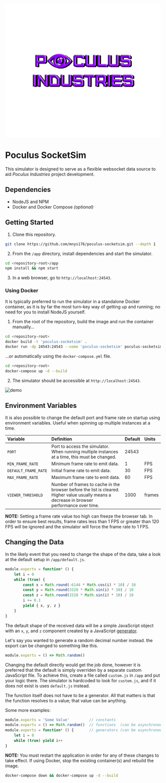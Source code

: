 <!-- logo -->
<div align="center"><img src="./.github/images/logo.png"></div>

# Poculus SocketSim

This simulator is designed to serve as a flexible websocket data source to aid *Poculus Industries* project development.


## Dependencies

* NodeJS and NPM
* Docker and Docker Compose *(optional)*

## Getting Started

1. Clone this repository.

```bash
git clone https://github.com/mnys176/poculus-socketsim.git --depth 1
```

2. From the `/app` directory, install dependencies and start the simulator.

```bash
cd <repository-root>/app
npm install && npm start
```

3. In a web browser, go to `http://localhost:24543`.

### Using Docker

It is typically preferred to run the simulator in a standalone Docker container, as it is by far the most turn-key way of getting up and running; no need for you to install NodeJS yourself.

1. From the root of the repository, build the image and run the container manually...

```bash
cd <repository-root>
docker build -t 'poculus-socketsim' .
docker run -dp 24543:24543 --name 'poculus-socketsim' poculus-socketsim
```

...or automatically using the `docker-compose.yml` file.

```bash
cd <repository-root>
docker-compose up -d --build
```

2. The simulator should be accessible at `http://localhost:24543`.

![demo](.github/images/demo.gif)

## Environment Variables

It is also possible to change the default port and frame rate on startup using environment variables. Useful when spinning up multiple instances at a time.

| Variable             | Definition                                                                                                                                   | Default | Units  |
|:---------------------|:---------------------------------------------------------------------------------------------------------------------------------------------|:--------|:-------|
| `PORT`               | Port to access the simulator. When running multiple instances at a time, this must be changed.                                               | 24543   |        |
| `MIN_FRAME_RATE`     | Minimum frame rate to emit data.                                                                                                             | 1       | FPS    |
| `DEFAULT_FRAME_RATE` | Initial frame rate to emit data.                                                                                                             | 30      | FPS    |
| `MAX_FRAME_RATE`     | Maximum frame rate to emit data.                                                                                                             | 60      | FPS    |
| `VIEWER_THRESHOLD`   | Number of frames to cache in the browser before the list is cleared. Higher value usually means a decrease in browser performance over time. | 1000    | frames |

**NOTE:** Setting a frame rate value too high can freeze the browser tab. In order to ensure best results, frame rates less than 1 FPS or greater than 120 FPS will be ignored and the simulator will force the frame rate to 1 FPS.

## Changing the Data

In the likely event that you need to change the shape of the data, take a look at the default setup in `/app/default.js`.

```javascript
module.exports = function* () {
    let i = 0
    while (true) {
        const x = Math.round(-6144 * Math.cos(i) * 10) / 10
        const y = Math.round(3328 * Math.sin(i) * 10) / 10
        const z = Math.round(3328 * Math.sin(i) * 10) / 10
        i += 0.1
        yield { x, y, z }
    }
}
```

The default shape of the received data will be a simple JavaScript object with an `x`, `y`, and `z` component created by a JavaScript [generator](https://developer.mozilla.org/en-US/docs/Web/JavaScript/Reference/Global_Objects/Generator).

Let's say you wanted to generate a random decimal number instead. the export can be changed to something like this.

```javascript
module.exports = () => Math.random()
```

Changing the default directly would get the job done, however it is preferred that the default is simply overriden by a separate custom JavaScript file. To achieve this, create a file called `custom.js` in `/app` and put your logic there. The simulator is hardcoded to look for `custom.js`, and if it does not exist is uses `default.js` instead.

The function itself does not have to be a generator. All that matters is that the function resolves to a value; that value can be anything.

Some more examples:

```javascript
module.exports = 'Some Value'         // constants
module.exports = () => Math.random()  // functions  (can be asynchronous)
module.exports = function* () {       // generators (can be asynchronous)
    let i = 0
    while (true) yield i++
}
```

**NOTE:** You must restart the application in order for any of these changes to take effect. If using Docker, stop the existing container(s) and rebuild the image.

```bash
docker-compose down && docker-compose up -d --build
```